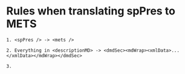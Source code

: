 # Rules when translating spPres to METS


    1. <spPres /> -> <mets />

    2. Everything in <descriptionMD> -> <dmdSec><mdWrap><xmlData>...</xmlData></mdWrap></dmdSec>

    3.
